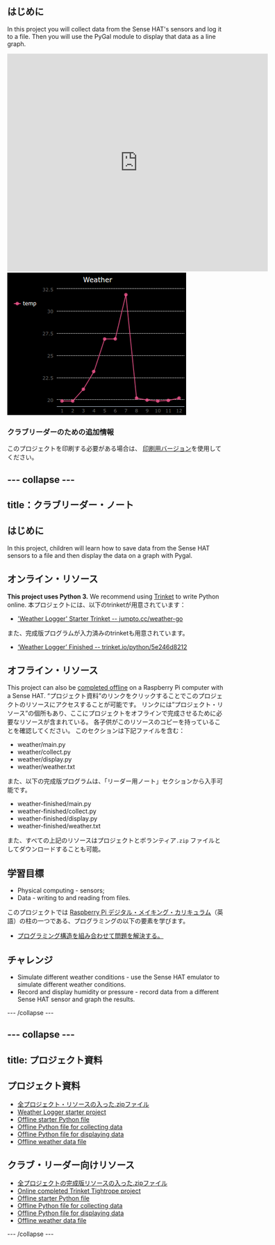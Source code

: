 ## はじめに

In this project you will collect data from the Sense HAT's sensors and log it to a file. Then you will use the PyGal module to display that data as a line graph.

<div class="trinket">
  <iframe src="https://trinket.io/embed/python/5e246d8212?outputOnly=true&start=result" width="600" height="500" frameborder="0" marginwidth="0" marginheight="0" allowfullscreen mark="crwd-mark">
</iframe> <img src="images/weather-final.png" />
</div>

### クラブリーダーのための追加情報

このプロジェクトを印刷する必要がある場合は、 [印刷用バージョン](https://projects.raspberrypi.org/en/projects/weather-logger/print)を使用してください。

## \--- collapse \---

## title：クラブリーダー・ノート

## はじめに

In this project, children will learn how to save data from the Sense HAT sensors to a file and then display the data on a graph with Pygal.

## オンライン・リソース

**This project uses Python 3.** We recommend using [Trinket](https://trinket.io/) to write Python online. 本プロジェクトには、以下のtrinketが用意されています：

* ['Weather Logger' Starter Trinket -- jumpto.cc/weather-go](http://jumpto.cc/weather-go)

また、完成版プログラムが入力済みのtrinketも用意されています。

* [‘Weather Logger’ Finished -- trinket.io/python/5e246d8212](https://trinket.io/python/5e246d8212)

## オフライン・リソース

This project can also be [completed offline](https://www.codeclubprojects.org/en-GB/resources/physical-sense-hat/) on a Raspberry Pi computer with a Sense HAT. “プロジェクト資料”のリンクをクリックすることでこのプロジェクトのリソースにアクセスすることが可能です。 リンクには”プロジェクト・リソース”の個所もあり、ここにプロジェクトをオフラインで完成させるために必要なリソースが含まれている。 各子供がこのリソースのコピーを持っていることを確認してください。 このセクションは下記ファイルを含む：

* weather/main.py
* weather/collect.py
* weather/display.py
* weather/weather.txt

また、以下の完成版プログラムは、「リーダー用ノート」セクションから入手可能です。

* weather-finished/main.py
* weather-finished/collect.py
* weather-finished/display.py
* weather-finished/weather.txt

また、すべての上記のリソースはプロジェクトとボランティア`.zip` ファイルとしてダウンロードすることも可能。

## 学習目標

* Physical computing - sensors;
* Data - writing to and reading from files.

このプロジェクトでは [Raspberry Pi デジタル・メイキング・カリキュラム](http://rpf.io/curriculum)（英語）の柱の一つである、プログラミングの以下の要素を学びます。

* [プログラミング構造を組み合わせて問題を解決する。](https://www.raspberrypi.org/curriculum/programming/builder)

## チャレンジ

* Simulate different weather conditions - use the Sense HAT emulator to simulate different weather conditions. 
* Record and display humidity or pressure - record data from a different Sense HAT sensor and graph the results. 

\--- /collapse \---

## \--- collapse \---

## title: プロジェクト資料

## プロジェクト資料

* [全プロジェクト・リソースの入った.zipファイル](resources/weather-logger-project-resources.zip)
* [Weather Logger starter project](http://jumpto.cc/weather-go)
* [Offline starter Python file](resources/weather-logger-main.py)
* [Offline Python file for collecting data](resources/weather-logger-collect.py)
* [Offline Python file for displaying data](resources/weather-logger-display.py)
* [Offline weather data file](resources/weather--loggerweather.txt)

## クラブ・リーダー向けリソース

* [全プロジェクトの完成版リソースの入った.zipファイル](resources/weather-logger-volunteer-resources.zip)
* [Online completed Trinket Tightrope project](https://trinket.io/python/5e246d8212)
* [Offline starter Python file](resources/weather-logger-finished-main.py)
* [Offline Python file for collecting data](resources/weather-logger-finished-collect.py)
* [Offline Python file for displaying data](resources/weather-logger-finished-display.py)
* [Offline weather data file](resources/weather-logger-finished-weather.txt)

\--- /collapse \---